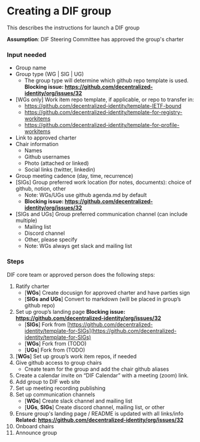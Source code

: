 # Creating a DIF group
This describes the instructions for launch a DIF group 

**Assumption**: DIF Steering Committee has approved the group's charter

### Input needed

- Group name
- Group type (WG | SIG | UG)
    - The group type will determine which github repo template is used. **Blocking issue: https://github.com/decentralized-identity/org/issues/32**
- [WGs only] Work item repo template, if applicable, or repo to transfer in:
    - https://github.com/decentralized-identity/template-IETF-bound
    - https://github.com/decentralized-identity/template-for-registry-workitems
    - https://github.com/decentralized-identity/template-for-profile-workitems
- Link to approved charter 
- Chair information
    - Names
    - Github usernames
    - Photo (attached or linked)
    - Social links (twitter, linkedin)
- Group meeting cadence (day, time, recurrence)
- [SIGs] Group preferred work location (for notes, documents): choice of github, notion, other
    - Note: WGs/UGs use github agenda.md by default
    - **Blocking issue: https://github.com/decentralized-identity/org/issues/32**
- [SIGs and UGs] Group preferred communication channel (can include multiple)
    - Mailing list
    - Discord channel
    - Other, please specify
    - Note: WGs always get slack and mailing list

### Steps

DIF core team or approved person does the following steps:
1. Ratify charter
    - [**WGs**] Create docusign for approved charter and have parties sign
    - [**SIGs and UGs**] Convert to markdown (will be placed in group’s github repo)
2. Set up group’s landing page **Blocking issue: https://github.com/decentralized-identity/org/issues/32**
    - [**SIGs**] Fork from [https://github.com/decentralized-identity/template-for-SIGs](https://github.com/decentralized-identity/template-for-SIGs)
    - [**WGs**] Fork from (TODO)
    - [**UGs**] Fork from (TODO)
3. [**WGs**] Set up group’s work item repos, if needed
4. Give github access to group chairs
    - Create team for the group and add the chair github aliases 
6. Create a calendar invite on “DIF Calendar” with a meeting (zoom) link. 
7. Add group to DIF web site
8. Set up meeting recording publishing 
9. Set up communication channels
    - [**WGs**] Create slack channel and mailing list
   - [**UGs**, **SIGs**] Create discord channel, mailing list, or other
10. Ensure group's landing page / README is updated with all links/info **Related: https://github.com/decentralized-identity/org/issues/32** 
11. Onboard chairs 
12. Announce group
